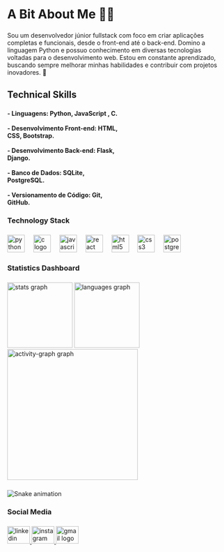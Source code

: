 <h1 align="left">A Bit About Me 🧑‍💻</h1>

###

<p align="left">Sou um desenvolvedor júnior fullstack com foco em criar aplicações completas e funcionais, desde o front-end até o back-end. Domino a linguagem Python e possuo conhecimento em diversas tecnologias voltadas para o desenvolvimento web. Estou em constante aprendizado, buscando sempre melhorar minhas habilidades e contribuir com projetos inovadores. 🚀</p>

###

<h2 align="left">Technical Skills</h2>

###

<h4 align="left">- Linguagens: Python, JavaScript , C.<br><br>- Desenvolvimento Front-end: HTML, <br>CSS, Bootstrap.<br><br>- Desenvolvimento Back-end: Flask, <br>Django.<br><br>- Banco de Dados: SQLite, <br>PostgreSQL.<br><br>- Versionamento de Código: Git, <br>GitHub.</h4>

###

<h3 align="left">Technology Stack</h3>

###

<div align="left">
  <img src="https://cdn.jsdelivr.net/gh/devicons/devicon/icons/python/python-original.svg" height="40" alt="python logo"  />
  <img width="12" />
  <img src="https://cdn.jsdelivr.net/gh/devicons/devicon/icons/c/c-original.svg" height="40" alt="c logo"  />
  <img width="12" />
  <img src="https://cdn.jsdelivr.net/gh/devicons/devicon/icons/javascript/javascript-original.svg" height="40" alt="javascript logo"  />
  <img width="12" />
  <img src="https://cdn.jsdelivr.net/gh/devicons/devicon/icons/react/react-original.svg" height="40" alt="react logo"  />
  <img width="12" />
  <img src="https://cdn.jsdelivr.net/gh/devicons/devicon/icons/html5/html5-original.svg" height="40" alt="html5 logo"  />
  <img width="12" />
  <img src="https://cdn.jsdelivr.net/gh/devicons/devicon/icons/css3/css3-original.svg" height="40" alt="css3 logo"  />
  <img width="12" />
  <img src="https://cdn.jsdelivr.net/gh/devicons/devicon/icons/postgresql/postgresql-original.svg" height="40" alt="postgresql logo"  />
</div>

###

<h3 align="left">Statistics Dashboard</h3>

###

<div align="left">
  <img src="https://github-readme-stats.vercel.app/api?username=Cadiasdev&hide_title=false&hide_rank=false&show_icons=true&include_all_commits=true&count_private=true&disable_animations=false&theme=tokyonight&locale=en&hide_border=false&order=1" height="150" alt="stats graph"  />
  <img src="https://github-readme-stats.vercel.app/api/top-langs?username=Cadiasdev&locale=en&hide_title=false&layout=compact&card_width=320&langs_count=5&theme=tokyonight&hide_border=false&order=2" height="150" alt="languages graph"  />
  <img src="https://github-readme-activity-graph.vercel.app/graph?username=Cadiasdev&radius=16&theme=tokyo-night&area=true&order=5" height="300" alt="activity-graph graph"  />
</div>

###

<img src="https://raw.githubusercontent.com/Cadiasdev/Cadiasdev/output/snake.svg" alt="Snake animation" />

###

<h3 align="left">Social Media</h3>

###

<div align="left">
  <a href="https://www.linkedin.com/in/carlos-dias-202951339/" target="_blank">
    <img src="https://raw.githubusercontent.com/maurodesouza/profile-readme-generator/master/src/assets/icons/social/linkedin/default.svg" width="52" height="40" alt="linkedin logo"  />
  </a>
  <a href="https://www.instagram.com/_eduardo_1704?igsh=N3FqMWprbnpjaXBj&utm_source=qr" target="_blank">
    <img src="https://raw.githubusercontent.com/maurodesouza/profile-readme-generator/master/src/assets/icons/social/instagram/default.svg" width="52" height="40" alt="instagram logo"  />
  </a>
  <a href="diasdev106@gmail.com" target="_blank">
    <img src="https://raw.githubusercontent.com/maurodesouza/profile-readme-generator/master/src/assets/icons/social/gmail/default.svg" width="52" height="40" alt="gmail logo"  />
  </a>
</div>

###
